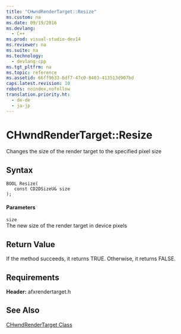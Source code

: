 ```yaml
---
title: "CHwndRenderTarget::Resize"
ms.custom: na
ms.date: 09/19/2016
ms.devlang: 
  - C++
ms.prod: visual-studio-dev14
ms.reviewer: na
ms.suite: na
ms.technology: 
  - devlang-cpp
ms.tgt_pltfrm: na
ms.topic: reference
ms.assetid: 66ff9633-6df7-47c0-8403-413513d907bd
caps.latest.revision: 10
robots: noindex,nofollow
translation.priority.ht: 
  - de-de
  - ja-jp
---
```

# CHwndRenderTarget::Resize
Changes the size of the render target to the specified pixel size  
  
## Syntax  
  
```  
BOOL Resize(  
   const CD2DSizeU& size  
);  
```  
  
#### Parameters  
 `size`  
 The new size of the render target in device pixels  
  
## Return Value  
 If the method succeeds, it returns TRUE. Otherwise, it returns FALSE.  
  
## Requirements  
 **Header:** afxrendertarget.h  
  
## See Also  
 [CHwndRenderTarget Class](../vs140/CHwndRenderTarget-Class.md)